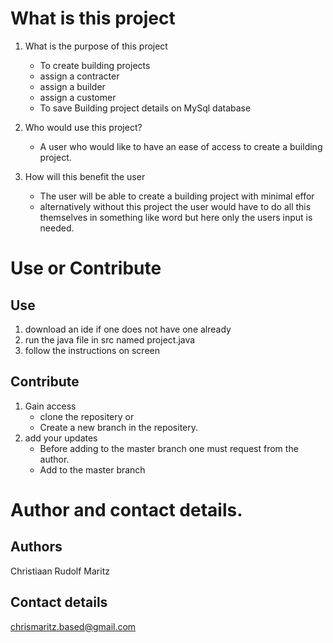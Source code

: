 # What is this project
1. What is the purpose of this project
    * To create building projects 
    * assign a contracter
    * assign a builder
    * assign a customer
    * To save Building project details on MySql database

2. Who would use this project?
    * A user who would like to have an ease of access to create a building project.

3. How will this benefit the user
    * The user will be able to create a building project with minimal effor
    * alternatively without this project the user would have to do all this themselves in something like word but here only the users input is needed.

# Use or Contribute

## Use
1. download an ide if one does not have one already
2. run the java file in src named project.java
3. follow the instructions on screen

## Contribute
1. Gain access
    * clone the repositery
    or 
    * Create a new branch in the repositery.
2. add your updates
    * Before adding to the master branch one must request from the author.
    * Add to the master branch

# Author and contact details.

## Authors
Christiaan Rudolf Maritz

## Contact details
chrismaritz.based@gmail.com

